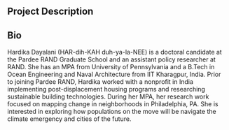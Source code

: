 ## Project Description



## Bio  

Hardika Dayalani (HAR-dih-KAH duh-ya-la-NEE) is a doctoral candidate at the Pardee RAND Graduate School and an assistant policy researcher at RAND. She has an MPA from University of Pennsylvania and a B.Tech in Ocean Engineering and Naval Architecture from IIT Kharagpur, India. Prior to joining Pardee RAND, Hardika worked with a nonprofit in India implementing post-displacement housing programs and researching sustainable building technologies. During her MPA, her research work focused on mapping change in neighborhoods in Philadelphia, PA. She is interested in exploring how populations on the move will be navigate the climate emergency and cities of the future.
